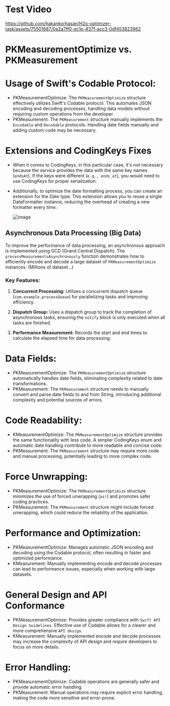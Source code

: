 
# Test Video
https://github.com/hakankorhasan/H2o-optimizer-task/assets/75501687/0e2a7ff0-ec1e-437f-acc3-0df453823962

# PKMeasurementOptimize vs. PKMeasurement

# Usage of Swift's Codable Protocol:

 - PKMeasurementOptimize: The `PKMeasurementOptimize` structure effectively utilizes Swift's Codable protocol. This automates JSON encoding and decoding processes, handling data models without requiring custom operations from the developer.
 - PKMeasurement: The `PKMeasurement` structure manually implements the `Encodable` and `Decodable` protocols. Handling date fields manually and adding custom code may be necessary.
 
 
 
 # Extensions and CodingKeys Fixes
  - When it comes to CodingKeys, in this particular case, it's not necessary because the service provides the data with the same key names (`endsAt`). If the keys were different (`e.g., ends_at`), you would need to use CodingKeys for proper serialization.
 
  - Additionally, to optimize the date formatting process, you can create an extension for the Date type. This extension allows you to reuse a single DateFormatter instance, reducing the overhead of creating a new formatter every time.

    ![image](https://github.com/hakankorhasan/H2o-optimizer-task/assets/75501687/5fae5b8f-490f-4a2d-a0d7-2cbd05c838b8)
 
 ## Asynchronous Data Processing (Big Data)

To improve the performance of data processing, an asynchronous approach is implemented using GCD (Grand Central Dispatch). The `processMeasurementsAsynchronously` function demonstrates how to efficiently encode and decode a large dataset of `PKMeasurementOptimize` instances. (Millions of dataset...)

### Key Features:

1. **Concurrent Processing:** Utilizes a concurrent dispatch queue (`com.example.processQueue`) for parallelizing tasks and improving efficiency.

2. **Dispatch Group:** Uses a dispatch group to track the completion of asynchronous tasks, ensuring the `notify` block is only executed when all tasks are finished.

3. **Performance Measurement:** Records the start and end times to calculate the elapsed time for data processing.

 # Data Fields: 
  
 - PKMeasurementOptimize: The `PKMeasurementOptimize` structure automatically handles date fields, eliminating complexity related to date transformations.
 - PKMeasurement: The `PKMeasurement` structure needs to manually convert and parse date fields to and from String, introducing additional complexity and potential sources of errors.
  
# Code Readability:
   
 - KMeasurementOptimize: The `PKMeasurementOptimize` structure provides the same functionality with less code. A simpler CodingKeys enum and automatic date handling contribute to more readable and concise code.
 - PKMeasurement: The `PKMeasurement` structure may require more code and manual processing, potentially leading to more complex code.
   
# Force Unwrapping:
    
 - PKMeasurementOptimize: The `PKMeasurementOptimize` structure minimizes the use of forced unwrapping (`as!`) and promotes safer coding practices.
 - PKMeasurement: The `PKMeasurement` structure might include forced unwrapping, which could reduce the reliability of the application.
 
# Performance and Optimization:
 
  - PKMeasurementOptimize: Manages automatic JSON encoding and decoding using the Codable protocol, often resulting in faster and optimized performance.
  - KMeasurement: Manually implementing encode and decode processes can lead to performance issues, especially when working with large datasets.

  
# General Design and API Conformance
  
 - PKMeasurementOptimize: Provides greater compliance with `Swift API Design Guidelines`. Effective use of Codable allows for a clearer and more comprehensive `API design`.
 - KMeasurement: Manually implemented encode and decode processes may increase the complexity of API design and require developers to focus on more details.
 
# Error Handling:

 - PKMeasurementOptimize: Codable operations are generally safer and provide automatic error handling.
 - PKMeasurement: Manual operations may require explicit error handling, making the code more sensitive and error-prone.



